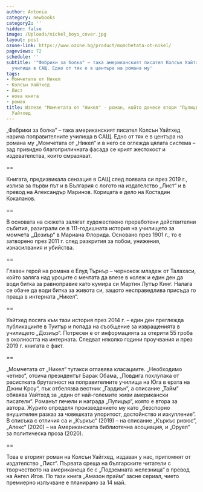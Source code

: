 ```yaml
---
author: Antonia
category: newbooks
category2: ''
hidden: false
image: /Uploads/nickel_boys_cover.jpg
layout: post
ozone-link: https://www.ozone.bg/product/momchetata-ot-nikel/
pageviews: 72
schedule: ''
subtitle: '"Фабрики за болка" – така американският писател Колсън Уайтхед нарича поправителните
  училища в САЩ. Едно от тях е в центъра на романа му'
tags:
- Момчетата от Никел
- Колсън Уайтхед
- Лист
- нова книга
- роман
title: Излезе "Момчетата от "Никел" - роман, който донесе втори "Пулицър" на Колсън
  Уайтхед
---
```


„Фабрики за болка“ – така американският писател Колсън Уайтхед нарича поправителните училища в САЩ. Едно от тях е в центъра на романа му „Момчетата от „Никел“ и в него се оглежда цялата система – зад привидно благоприличната фасада се крият жестокост и издевателства, които смразяват.

\==

Книгата, предизвикала сензация в САЩ след появата си през 2019 г., излиза за първи път и в България с логото на издателство „Лист“ и в превод на Александър Маринов. Корицата е дело на Костадин Кокаланов.

\==

В основата на сюжета залягат художествено преработени действителни събития, разиграли се в 111-годишната история на училището за момчета „Дозиър“ в Мариана Флорида. Основано през 1901 г., то е затворено през 2011 г. след разкрития за побои, унижения, изнасилвания и убийства.

\==

Главен герой на романа е Елуд Търнър – чернокож младеж от Талахаси, който заляга над уроците с мечтата да влезе в колеж и един ден да води битка за равноправие като кумира си Мартин Лутър Кинг. Налага се обаче да води битка за живота си, защото несправедлива присъда го праща в интерната „Никел“.

\==

Уайтхед посяга към тази история през 2014 г. – един ден преглежда публикациите в Туитър и попада на съобщение за извращенията в училището „Дозиър“. Потресен е от информацията за открити 55 гроба в околността на интерната. Следват няколко години проучвания и през 2019 г. книгата е факт.

\==

„Момчетата от „Никел“ тутакси оглавява класациите. „Необходимо четиво“, отсича президентът Барак Обама, „Повдига похлупака от расистката бруталност на поправителните училища на Юга в ерата на Джим Кроу“, пък отбелязва вестник „Гардиън“, а списание „Тайм“ обявява Уайтхед за „един от най-големите живи американски писатели“. Романът печели и награда „Пулицър“, която е втора за автора. Журито определя произведението му като „безспорно внушителен разказ за човешката упоритост, достойнство и изкупление“. В списъка с отличия са и „Къркъс“ (2019) – на списание „Къркъс ривюс“, „Алекс“ (2020) – на Американската библиотечна асоциация, и „Оруел“ за политическа проза (2020).

\==

Това е вторият роман на Колсън Уайтхед, издаван у нас, припомнят от издателство „Лист“. Първата среща на българските читатели с творчеството на американеца бе с „Подземната железница“ в превод на Ангел Игов. По тази книга „Амазон прайм“ засне сериал, чието премиерно излъчване е планирано за 14 май.